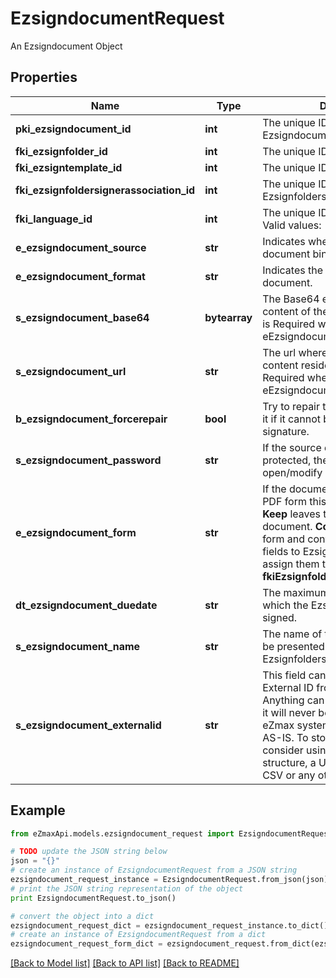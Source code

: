 # EzsigndocumentRequest

An Ezsigndocument Object

## Properties
Name | Type | Description | Notes
------------ | ------------- | ------------- | -------------
**pki_ezsigndocument_id** | **int** | The unique ID of the Ezsigndocument | [optional] 
**fki_ezsignfolder_id** | **int** | The unique ID of the Ezsignfolder | 
**fki_ezsigntemplate_id** | **int** | The unique ID of the Ezsigntemplate | [optional] 
**fki_ezsignfoldersignerassociation_id** | **int** | The unique ID of the Ezsignfoldersignerassociation | [optional] 
**fki_language_id** | **int** | The unique ID of the Language.  Valid values:  |Value|Description| |-|-| |1|French| |2|English| | 
**e_ezsigndocument_source** | **str** | Indicates where to look for the document binary content. | 
**e_ezsigndocument_format** | **str** | Indicates the format of the document. | [optional] 
**s_ezsigndocument_base64** | **bytearray** | The Base64 encoded binary content of the document.  This field is Required when eEzsigndocumentSource &#x3D; Base64. | [optional] 
**s_ezsigndocument_url** | **str** | The url where the document content resides.  This field is Required when eEzsigndocumentSource &#x3D; Url. | [optional] 
**b_ezsigndocument_forcerepair** | **bool** | Try to repair the document or flatten it if it cannot be used for electronic signature.  | [optional] [default to True]
**s_ezsigndocument_password** | **str** | If the source document is password protected, the password to open/modify it. | [optional] 
**e_ezsigndocument_form** | **str** | If the document contains an existing PDF form this property must be set.  **Keep** leaves the form as-is in the document.  **Convert** removes the form and convert all the existing fields to Ezsignformfieldgroups and assign them to the specified **fkiEzsignfoldersignerassociationID** | [optional] 
**dt_ezsigndocument_duedate** | **str** | The maximum date and time at which the Ezsigndocument can be signed. | 
**s_ezsigndocument_name** | **str** | The name of the document that will be presented to Ezsignfoldersignerassociations | 
**s_ezsigndocument_externalid** | **str** | This field can be used to store an External ID from the client&#39;s system.  Anything can be stored in this field, it will never be evaluated by the eZmax system and will be returned AS-IS.  To store multiple values, consider using a JSON formatted structure, a URL encoded string, a CSV or any other custom format.  | [optional] 

## Example

```python
from eZmaxApi.models.ezsigndocument_request import EzsigndocumentRequest

# TODO update the JSON string below
json = "{}"
# create an instance of EzsigndocumentRequest from a JSON string
ezsigndocument_request_instance = EzsigndocumentRequest.from_json(json)
# print the JSON string representation of the object
print EzsigndocumentRequest.to_json()

# convert the object into a dict
ezsigndocument_request_dict = ezsigndocument_request_instance.to_dict()
# create an instance of EzsigndocumentRequest from a dict
ezsigndocument_request_form_dict = ezsigndocument_request.from_dict(ezsigndocument_request_dict)
```
[[Back to Model list]](../README.md#documentation-for-models) [[Back to API list]](../README.md#documentation-for-api-endpoints) [[Back to README]](../README.md)


